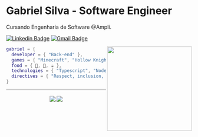 # Gabriel Silva - Software Engineer


Cursando Engenharia de Software @Ampli. </br>


[![Linkedin Badge](https://img.shields.io/badge/-Gabriel%20Silva-42D3FF?style=flat-square&logo=Linkedin&logoColor=white&link=https://www.linkedin.com/in/gabriels5g/)](https://www.linkedin.com/in/gabriels5g/) 
[![Gmail Badge](https://img.shields.io/badge/-gabrielspxls@gmail.com-42D3FF?style=flat-square&logo=Gmail&logoColor=white&link=mailto:gabrielspxls@gmail.com)](mailto:gabrielspxls@gmail.com)

<img align='right' src="https://media.giphy.com/media/kdddIq6rZJIEbHVlHk/giphy.gif" width="230">

```lua
gabriel = {
  developer = { "Back-end" },
  games = { "Minecraft", "Hollow Knight", "Hogwarts Legacy" },
  food = { 🍣, 🍕, ☕ },
  technologies = { "Typescript", "Nodejs" },
  directives = { "Respect, inclusion, equality", "Life comes first", "Enjoy and have fun!" }
}
```

---

<p align="center">
  <a href="https://github.com/gabriels5g/">
    <img align="center" src="https://github-readme-stats.vercel.app/api?username=gabriels5g&show_icons=true&theme=gotham&count_private=true&hide_title=true" />
  </a>
  <a href="https://github.com/RafaSKB/">
    <img align="center" src="https://github-readme-stats.vercel.app/api/top-langs/?username=gabriels5g&layout=default&theme=gotham&count_private=true" />
  </a>
</p>
